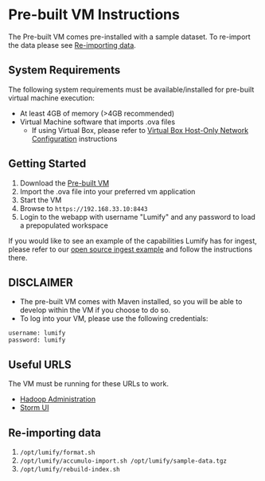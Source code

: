 # Pre-built VM Instructions

The Pre-built VM comes pre-installed with a sample dataset. To re-import the data please see [Re-importing data](#re-importing-data).

## System Requirements

The following system requirements must be available/installed for pre-built virtual machine execution:

* At least 4GB of memory (>4GB recommended)
* Virtual Machine software that imports .ova files
  * If using Virtual Box, please refer to [Virtual Box Host-Only Network Configuration](/docs/VIRTUALBOX_HOSTONLY_NETWORK_CONFIG.md) instructions

## Getting Started

1. Download the [Pre-built VM](http://bits.lumify.io/vm/lumify-2013-12-03.ova)
2. Import the .ova file into your preferred vm application
3. Start the VM
4. Browse to ```https://192.168.33.10:8443```
5. Login to the webapp with username "Lumify" and any password to load a prepopulated workspace

If you would like to see an example of the capabilities Lumify has for ingest, please refer to our [open source ingest example](https://github.com/nearinfinity/lumify-twitter) and follow the instructions there.

## DISCLAIMER
* The pre-built VM comes with Maven installed, so you will be able to develop within the VM if you choose to do so.
* To log into your VM, please use the following credentials:

```
username: lumify
password: lumify
```

## Useful URLS

The VM must be running for these URLs to work.

* [Hadoop Administration](http://192.168.33.10:50070/dfshealth.jsp)
* [Storm UI](http://192.168.33.10:8081/)

## Re-importing data
1. ```/opt/lumify/format.sh```
2. ```/opt/lumify/accumulo-import.sh /opt/lumify/sample-data.tgz```
3. ```/opt/lumify/rebuild-index.sh```
